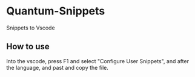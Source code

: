 # Quantum-Snippets

Snippets to Vscode

## How to use

Into the vscode, press F1 and select "Configure User Snippets", and after the language, and past and copy the file.
